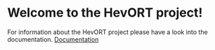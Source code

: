 # Welcome to the HevORT project!

For information about the HevORT project please have a look into the documentation. [Documentation](miragec79.github.io/hevort/)